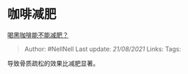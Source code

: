 # 咖啡减肥
[喝黑咖啡能不能减肥？](https://www.zhihu.com/question/326545994/answer/918548282)

> Author: #NellNell 
> Last update: *21/08/2021* 
> Links:
> Tags: 

导致骨质疏松的效果比减肥显著。